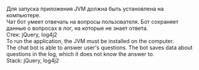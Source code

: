 Для запуска приложения JVM должна быть установлена на компьютере.<br>
Чат бот умеет отвечать на вопросы пользователя. Бот сохраняет данные о вопросах в лог, на которые не знает ответа.<br>
Стек: jQuery, log4j2<br>
To run the application, the JVM must be installed on the computer.<br>
The chat bot is able to answer user's questions. The bot saves data about questions in the log, which it does not know the answer to.<br>
Stack: jQuery, log4j2
